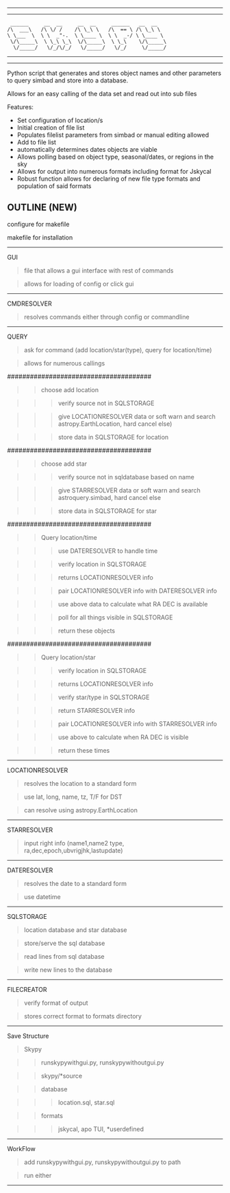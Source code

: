 ------------------------------------------------------------
------------------------------------------------------------
     ______     __  __     __  __     ______   __  __
    /\  ___\   /\ \/ /    /\ \_\ \   /\  == \ /\ \_\ \
    \ \___  \  \ \  _"-.  \ \____ \  \ \  _-/ \ \____ \
     \/\_____\  \ \_\ \_\  \/\_____\  \ \_\    \/\_____\
      \/_____/   \/_/\/_/   \/_____/   \/_/     \/_____/
------------------------------------------------------------
------------------------------------------------------------

Python script that generates and stores object names and other parameters to query simbad and store into a database.

Allows for an easy calling of the data set and read out into sub files

Features:
- Set configuration of location/s
- Initial creation of file list
- Populates filelist parameters from simbad or manual editing allowed
- Add to file list
- automatically determines dates objects are viable
- Allows polling based on object type, seasonal/dates, or regions in the sky
- Allows for output into numerous formats including format for Jskycal
- Robust function allows for declaring of new file type formats and population of said formats


OUTLINE (NEW)
------------------------------------------------------------------------------------------------------------------------

configure for makefile

makefile for installation

------------------------------------------------------------------------------------------------------------------------

GUI

> file that allows a gui interface with rest of commands

> allows for loading of config or click gui

------------------------------------------------------------------------------------------------------------------------

CMDRESOLVER

> resolves commands either through config or commandline

------------------------------------------------------------------------------------------------------------------------

QUERY

> ask for command (add location/star(type), query for location/time)

> allows for numerous callings

######################################


>> choose add location

>>> verify source not in SQLSTORAGE

>>> give LOCATIONRESOLVER data or soft warn and search astropy.EarthLocation, hard cancel else)

>>> store data in SQLSTORAGE for location

######################################


>> choose add star

>>> verify source not in sqldatabase based on name

>>> give STARRESOLVER data or soft warn and search astroquery.simbad, hard cancel else

>>> store data in SQLSTORAGE for star

######################################


>> Query location/time

>>> use DATERESOLVER to handle time

>>> verify location in SQLSTORAGE

>>> returns LOCATIONRESOLVER info

>>> pair LOCATIONRESOLVER info with DATERESOLVER info

>>> use above data to calculate what RA DEC is available

>>> poll for all things visible in SQLSTORAGE

>>> return these objects

######################################


>> Query location/star

>>> verify location in SQLSTORAGE

>>> returns LOCATIONRESOLVER info

>>> verify star/type in SQLSTORAGE

>>> return STARRESOLVER info

>>> pair LOCATIONRESOLVER info with STARRESOLVER info

>>> use above to calculate when RA DEC is visible

>>> return these times

------------------------------------------------------------------------------------------------------------------------

LOCATIONRESOLVER

> resolves the location to a standard form

> use lat, long, name, tz, T/F for DST

> can resolve using astropy.EarthLocation

------------------------------------------------------------------------------------------------------------------------

STARRESOLVER

> input right info (name1,name2 type, ra,dec,epoch,ubvrigjhk,lastupdate)

------------------------------------------------------------------------------------------------------------------------

DATERESOLVER

> resolves the date to a standard form

> use datetime

------------------------------------------------------------------------------------------------------------------------

SQLSTORAGE

> location database and star database

> store/serve the sql database

> read lines from sql database

> write new lines to the database

------------------------------------------------------------------------------------------------------------------------

FILECREATOR

> verify format of output

> stores correct format to formats directory

------------------------------------------------------------------------------------------------------------------------

Save Structure

> Skypy

>> runskypywithgui.py, runskypywithoutgui.py

>> skypy/*source

>> database

>>> location.sql, star.sql

>> formats

>>> jskycal, apo TUI, *userdefined

------------------------------------------------------------------------------------------------------------------------

WorkFlow

> add runskypywithgui.py, runskypywithoutgui.py to path

> run either

------------------------------------------------------------------------------------------------------------------------
